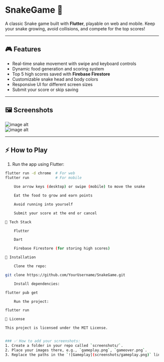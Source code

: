# SnakeGame 🐍

A classic Snake game built with **Flutter**, playable on web and mobile. Keep your snake growing, avoid collisions, and compete for the top scores!  

---

## 🎮 Features

- Real-time snake movement with swipe and keyboard controls  
- Dynamic food generation and scoring system  
- Top 5 high scores saved with **Firebase Firestore**  
- Customizable snake head and body colors  
- Responsive UI for different screen sizes  
- Submit your score or skip saving  

---

## 🖼️ Screenshots

<!-- Replace with your actual screenshot files -->
![image alt]()  
![image alt]()  

---

## ⚡ How to Play

1. Run the app using Flutter:  
```bash
flutter run -d chrome  # For web
flutter run            # For mobile

    Use arrow keys (desktop) or swipe (mobile) to move the snake

    Eat the food to grow and earn points

    Avoid running into yourself

    Submit your score at the end or cancel

💾 Tech Stack

    Flutter

    Dart

    Firebase Firestore (for storing high scores)

🔧 Installation

    Clone the repo:

git clone https://github.com/YourUsername/SnakeGame.git

    Install dependencies:

flutter pub get

    Run the project:

flutter run

📄 License

This project is licensed under the MIT License.


### ✅ How to add your screenshots:
1. Create a folder in your repo called `screenshots/`.  
2. Place your images there, e.g., `gameplay.png`, `gameover.png`.  
3. Replace the paths in the `![Gameplay](screenshots/gameplay.png)` lines. 
